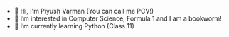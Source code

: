 - 👋 Hi, I'm Piyush Varman (You can call me PCV!)
- 👀 I’m interested in Computer Science, Formula 1 and I am a bookworm!
- 🌱 I’m currently learning Python (Class 11)


<!---
PiyushVarman/PiyushVarman is a ✨ special ✨ repository because its `README.md` (this file) appears on your GitHub profile.
You can click the Preview link to take a look at your changes.
--->
